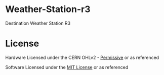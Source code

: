 # Weather-Station-r3
Destination Weather Station R3

# License
Hardware Licensed under the CERN OHLv2 - [Permissive]() or as referenced

Software Licensed under the [MIT License]() or as referenced
